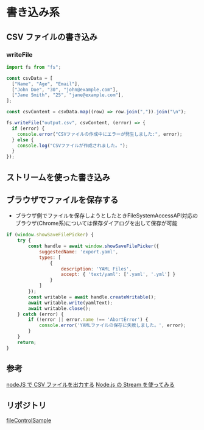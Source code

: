 # 書き込み系

## CSV ファイルの書き込み

### writeFile

```js
import fs from "fs";

const csvData = [
  ["Name", "Age", "Email"],
  ["John Doe", "30", "john@example.com"],
  ["Jane Smith", "25", "jane@example.com"],
];

const csvContent = csvData.map((row) => row.join(",")).join("\n");

fs.writeFile("output.csv", csvContent, (error) => {
  if (error) {
    console.error("CSVファイルの作成中にエラーが発生しました:", error);
  } else {
    console.log("CSVファイルが作成されました。");
  }
});
```

## ストリームを使った書き込み


## ブラウザでファイルを保存する

* ブラウザ側でファイルを保存しようとしたときFileSystemAccessAPI対応のブラウザ(Chrome系)については保存ダイアログを出して保存が可能

``` js
if (window.showSaveFilePicker) {
    try {
        const handle = await window.showSaveFilePicker({
            suggestedName: 'export.yaml',
            types: [
                {
                    description: 'YAML Files',
                    accept: { 'text/yaml': ['.yaml', '.yml'] }
                }
            ]
        });
        const writable = await handle.createWritable();
        await writable.write(yamlText);
        await writable.close();
    } catch (error) {
        if (!error || error.name !== 'AbortError') {
            console.error('YAMLファイルの保存に失敗しました。', error);
        }
    }
    return;
}
```

## 参考

[nodeJS で CSV ファイルを出力する](https://zenn.dev/hunmatu/scraps/d312f1f4897915)
[Node.js の Stream を使ってみる](https://qiita.com/b-coffin/items/bfdb1145d5acca7268ff)

## リポジトリ

[fileControlSample](https://github.com/hanabuu/fileControlSample)
